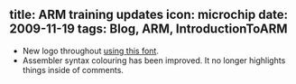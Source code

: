title: ARM training updates
icon: microchip
date: 2009-11-19
tags: Blog, ARM, IntroductionToARM
----

* New logo throughout [using this font](http://fontfabric.com/val-font/).
* Assembler syntax colouring has been improved. It no longer highlights things inside of comments.
